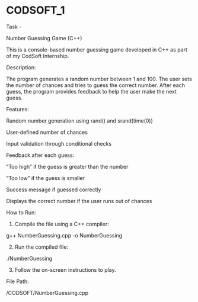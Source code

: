 # CODSOFT_1
Task -

Number Guessing Game (C++)

This is a console-based number guessing game developed in C++ as part of my CodSoft Internship.

Description:

The program generates a random number between 1 and 100. The user sets the number of chances and tries to guess the correct number. After each guess, the program provides feedback to help the user make the next guess.

Features:

Random number generation using rand() and srand(time(0))

User-defined number of chances

Input validation through conditional checks

Feedback after each guess:

“Too high” if the guess is greater than the number

“Too low” if the guess is smaller

Success message if guessed correctly


Displays the correct number if the user runs out of chances


How to Run:

1. Compile the file using a C++ compiler:

g++ NumberGuessing.cpp -o NumberGuessing


2. Run the compiled file:

./NumberGuessing

3. Follow the on-screen instructions to play.

File Path:

/CODSOFT/NumberGuessing.cpp
